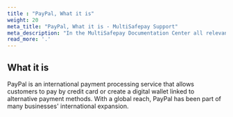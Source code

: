 ```yaml
---
title : "PayPal, What it is"
weight: 20
meta_title: "PayPal, What it is - MultiSafepay Support"
meta_description: "In the MultiSafepay Documentation Center all relevant information regarding our Plugins and API. As well as Support pagess for Payment Method, Tools and General Questions. You can also find the contact details of our Support Team and Integration Team."
read_more: '.'
---
```

## What it is
PayPal is an international payment processing service that allows customers to pay by credit card or create a digital wallet linked to alternative payment methods. With a global reach, PayPal has been part of many businesses' international expansion.
